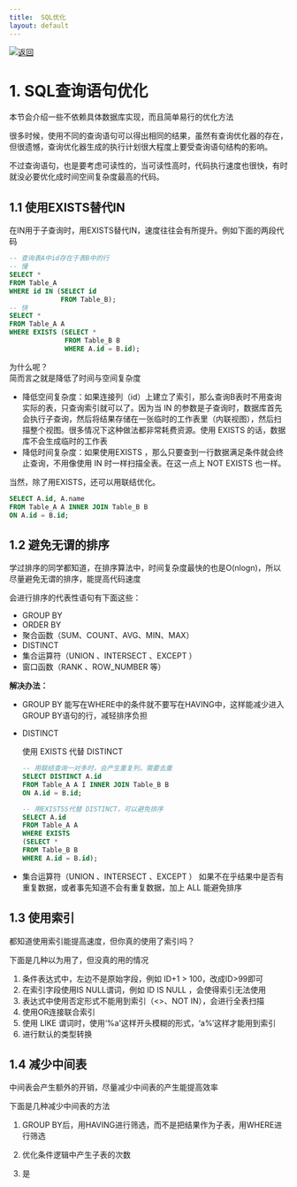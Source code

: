 ```yaml
---
title:  SQL优化
layout: default
---
```

[![返回](/assets/images/back.png)](../../../../2022/06/01/SQL_Index.html)

# 1. SQL查询语句优化

本节会介绍一些不依赖具体数据库实现，而且简单易行的优化方法  

很多时候，使用不同的查询语句可以得出相同的结果，虽然有查询优化器的存在，但很遗憾，查询优化器生成的执行计划很大程度上要受查询语句结构的影响。  

不过查询语句，也是要考虑可读性的，当可读性高时，代码执行速度也很快，有时就没必要优化成时间空间复杂度最高的代码。  

## 1.1 使用EXISTS替代IN

在IN用于子查询时，用EXISTS替代IN，速度往往会有所提升。例如下面的两段代码  

```SQL
-- 查询表A中id存在于表B中的行
-- 慢
SELECT *
FROM Table_A
WHERE id IN (SELECT id
             FROM Table_B);
-- 快
SELECT *
FROM Table_A A
WHERE EXISTS (SELECT *
              FROM Table_B B
              WHERE A.id = B.id);
```

为什么呢？  
简而言之就是降低了时间与空间复杂度  
- 降低空间复杂度：如果连接列（id）上建立了索引，那么查询B表时不用查询实际的表，只查询索引就可以了。因为当 IN 的参数是子查询时，数据库首先会执行子查询，然后将结果存储在一张临时的工作表里（内联视图），然后扫描整个视图。很多情况下这种做法都非常耗费资源。使用 EXISTS 的话，数据库不会生成临时的工作表  
- 降低时间复杂度：如果使用EXISTS ，那么只要查到一行数据满足条件就会终止查询，不用像使用 IN 时一样扫描全表。在这一点上 NOT EXISTS 也一样。

当然，除了用EXISTS，还可以用联结优化。

```SQL
SELECT A.id, A.name
FROM Table_A A INNER JOIN Table_B B
ON A.id = B.id;
```

## 1.2 避免无谓的排序

学过排序的同学都知道，在排序算法中，时间复杂度最快的也是O(nlogn)，所以尽量避免无谓的排序，能提高代码速度  

会进行排序的代表性语句有下面这些：

- GROUP BY
- ORDER BY
- 聚合函数（SUM、COUNT、AVG、MIN、MAX）
- DISTINCT
- 集合运算符（UNION 、INTERSECT 、EXCEPT ）
- 窗口函数（RANK 、ROW_NUMBER 等）

**解决办法：**

- GROUP BY
  能写在WHERE中的条件就不要写在HAVING中，这样能减少进入GROUP BY语句的行，减轻排序负担

- DISTINCT
  
  使用 EXISTS 代替 DISTINCT

  ```SQL
  -- 用联结查询一对多时，会产生重复列，需要去重
  SELECT DISTINCT A.id
  FROM Table_A A I INNER JOIN Table_B B
  ON A.id = B.id;

  -- 用EXISTSS代替 DISTINCT，可以避免排序
  SELECT A.id
  FROM Table_A A
  WHERE EXISTS
  (SELECT *
  FROM Table_B B
  WHERE A.id = B.id);
  ```

- 集合运算符（UNION 、INTERSECT 、EXCEPT ）
  如果不在乎结果中是否有重复数据，或者事先知道不会有重复数据，加上 ALL 能避免排序

## 1.3 使用索引  

都知道使用索引能提高速度，但你真的使用了索引吗？

下面是几种以为用了，但没真的用的情况

1. 条件表达式中，左边不是原始字段，例如 ID+1 > 100，改成ID>99即可  
2. 在索引字段使用IS NULL谓词，例如 ID IS NULL ，会使得索引无法使用  
3. 表达式中使用否定形式不能用到索引（<>、NOT IN），会进行全表扫描  
4. 使用OR连接联合索引
5. 使用 LIKE 谓词时，使用‘%a'这样开头模糊的形式，‘a%’这样才能用到索引
6. 进行默认的类型转换

## 1.4 减少中间表

中间表会产生额外的开销，尽量减少中间表的产生能提高效率

下面是几种减少中间表的方法

1. GROUP BY后，用HAVING进行筛选，而不是把结果作为子表，用WHERE进行筛选
2. 优化条件逻辑中产生子表的次数  
   
3. 是